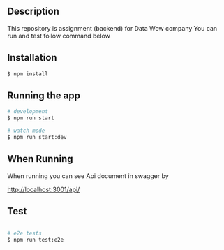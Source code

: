 ## Description

This repository is assignment (backend) for Data Wow company
You can run and test follow command below


## Installation

```bash
$ npm install
```

## Running the app

```bash
# development
$ npm run start

# watch mode
$ npm run start:dev


```

## When Running


When running you can see Api document in swagger by

<a href="http://localhost:3001/api/" target="_blank">http://localhost:3001/api/</a>




## Test

```bash

# e2e tests
$ npm run test:e2e

```


